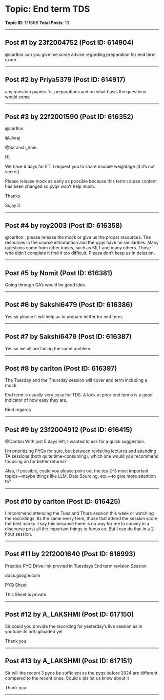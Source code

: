 # Topic: End term TDS
**Topic ID**: 171668
**Total Posts**: 13

---

## Post #1 by 23f2004752 (Post ID: 614904)
@carlton
 can you give me some advice regarding preparation for end term exam.

---

## Post #2 by Priya5379 (Post ID: 614917)
any question papers for preparations and on what basis the questions would come

---

## Post #3 by 22f2001590 (Post ID: 616352)
@carlton
 
@Jivraj
 
@Saransh_Saini


Hi,


We have 6 days for ET. I request you to share module weightage (if it’s not secret).

Please release mock as early as possible because this term course content has been changed so pyqs won’t help much.


Thanks

Sujay D

---

## Post #4 by roy2003 (Post ID: 616358)
@carlton
, please release the mock or give us the proper resources. The resources in the course introduction and the pyqs have no similarities. Many questions come from other topics, such as MLT and many others. Those who didn’t complete it find it too difficult. Please don’t keep us in delusion.

---

## Post #5 by Nomit (Post ID: 616381)
Going through GA’s would be good idea.

---

## Post #6 by Sakshi6479 (Post ID: 616386)
Yes sir please it will help us to prepare better for end term.

---

## Post #7 by Sakshi6479 (Post ID: 616387)
Yes sir we all are facing the same problem.

---

## Post #8 by carlton (Post ID: 616397)
The Tuesday and the Thursday session will cover end term including a mock.


End term is usually very easy for TDS. A look at prior end terms is a good indicator of how easy they are.


Kind regards

---

## Post #9 by 23f2004912 (Post ID: 616415)
@Carlton
 With just 5 days left, I wanted to ask for a quick suggestion.


I’m prioritizing PYQs for sure, but between revisiting lectures and attending TA sessions (both quite time-consuming), which one would you recommend focusing on for better returns?


Also, if possible, could you please point out the top 2–3 most important topics—maybe things like LLM, Data Sourcing, etc.—to give more attention to?

---

## Post #10 by carlton (Post ID: 616425)
I recommend attending the Tues and Thurs session this week or watching the recordings. Its the same every term, those that attend the session score the best marks. I say this because there is no way for me to convey in a discourse post all the important things to focus on. But I can do that in a 2 hour session.

---

## Post #11 by 22f2001640 (Post ID: 616993)
Practice PYQ Drive link provied in Tuesdays End term revision Session




docs.google.com








PYQ Sheet


This Sheet is private

---

## Post #12 by A_LAKSHMI (Post ID: 617150)
Sir could you provide the recording for yesterday’s live session as in youtube its not uploaded yet

Thank you

---

## Post #13 by A_LAKSHMI (Post ID: 617151)
Sir will the recent 3 pyqs be sufficient as the pyqs before 2024 are different compared to the recent ones. Could u pls let us know about it

Thank you

---
